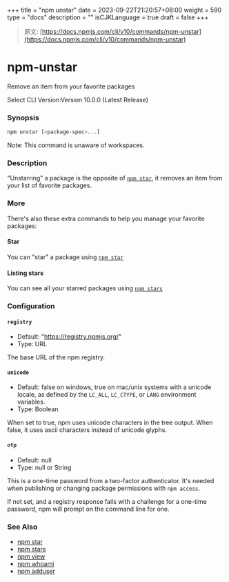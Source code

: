 +++
title = "npm unstar"
date = 2023-09-22T21:20:57+08:00
weight = 590
type = "docs"
description = ""
isCJKLanguage = true
draft = false
+++

> 原文: [https://docs.npmjs.com/cli/v10/commands/npm-unstar](https://docs.npmjs.com/cli/v10/commands/npm-unstar)

# npm-unstar

Remove an item from your favorite packages

Select CLI Version:Version 10.0.0 (Latest Release)

### Synopsis



```bash
npm unstar [<package-spec>...]
```

Note: This command is unaware of workspaces.

### Description

"Unstarring" a package is the opposite of [`npm star`](https://docs.npmjs.com/cli/v10/commands/npm-star), it removes an item from your list of favorite packages.

### More

There's also these extra commands to help you manage your favorite packages:

#### Star

You can "star" a package using [`npm star`](https://docs.npmjs.com/cli/v10/commands/npm-star)

#### Listing stars

You can see all your starred packages using [`npm stars`](https://docs.npmjs.com/cli/v10/commands/npm-stars)

### Configuration

#### `registry`

- Default: "https://registry.npmjs.org/"
- Type: URL

The base URL of the npm registry.

#### `unicode`

- Default: false on windows, true on mac/unix systems with a unicode locale, as defined by the `LC_ALL`, `LC_CTYPE`, or `LANG` environment variables.
- Type: Boolean

When set to true, npm uses unicode characters in the tree output. When false, it uses ascii characters instead of unicode glyphs.

#### `otp`

- Default: null
- Type: null or String

This is a one-time password from a two-factor authenticator. It's needed when publishing or changing package permissions with `npm access`.

If not set, and a registry response fails with a challenge for a one-time password, npm will prompt on the command line for one.

### See Also

- [npm star](https://docs.npmjs.com/cli/v10/commands/npm-star)
- [npm stars](https://docs.npmjs.com/cli/v10/commands/npm-stars)
- [npm view](https://docs.npmjs.com/cli/v10/commands/npm-view)
- [npm whoami](https://docs.npmjs.com/cli/v10/commands/npm-whoami)
- [npm adduser](https://docs.npmjs.com/cli/v10/commands/npm-adduser)
